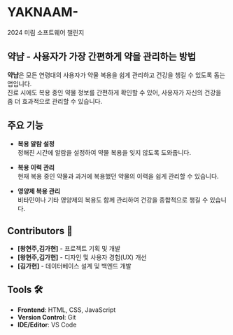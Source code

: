 # YAKNAAM-
2024 미림 소프트웨어 챌린지

## 약냠 - 사용자가 가장 간편하게 약을 관리하는 방법

**약냠**은 모든 연령대의 사용자가 약물 복용을 쉽게 관리하고 건강을 챙길 수 있도록 돕는 앱입니다.  
진료 시에도 복용 중인 약물 정보를 간편하게 확인할 수 있어, 사용자가 자신의 건강을 좀 더 효과적으로 관리할 수 있습니다.

## 주요 기능

- **복용 알람 설정**  
  정해진 시간에 알람을 설정하여 약물 복용을 잊지 않도록 도와줍니다.

- **복용 이력 관리**  
  현재 복용 중인 약물과 과거에 복용했던 약물의 이력을 쉽게 관리할 수 있습니다.

- **영양제 복용 관리**  
  비타민이나 기타 영양제의 복용도 함께 관리하여 건강을 종합적으로 챙길 수 있습니다.

## Contributors 🙋

- **[왕현주,김가현]** - 프로젝트 기획 및 개발  
- **[왕현주,김가현]** - 디자인 및 사용자 경험(UX) 개선  
- **[김가현]** - 데이터베이스 설계 및 백엔드 개발


## Tools 🛠

- **Frontend**: HTML, CSS, JavaScript  
- **Version Control**: Git  
- **IDE/Editor**: VS Code
